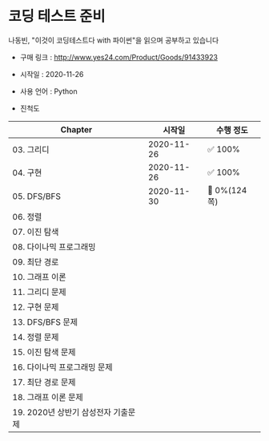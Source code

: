 # 코딩 테스트 준비

나동빈, "이것이 코딩테스트다 with 파이썬"을 읽으며 공부하고 있습니다

* 구매 링크 : http://www.yes24.com/Product/Goods/91433923



* 시작일 : 2020-11-26
* 사용 언어 : Python
* 진척도

| Chapter                             | 시작일     | 수행 정도               |
| ----------------------------------- | ---------- | ----------------------- |
| 03. 그리디                          | 2020-11-26 | :white_check_mark: 100%​ |
| 04. 구현                            | 2020-11-26 | :white_check_mark: 100% |
| 05. DFS/BFS                         | 2020-11-30  | :ant: 0%(124쪽)        |
| 06. 정렬                            |            |                         |
| 07. 이진 탐색                       |            |                         |
| 08. 다이나믹 프로그래밍             |            |                         |
| 09. 최단 경로                       |            |                         |
| 10. 그래프 이론                     |            |                         |
| 11. 그리디 문제                     |            |                         |
| 12. 구현 문제                       |            |                         |
| 13. DFS/BFS 문제                    |            |                         |
| 14. 정렬 문제                       |            |                         |
| 15. 이진 탐색 문제                  |            |                         |
| 16. 다이나믹 프로그래밍 문제        |            |                         |
| 17. 최단 경로 문제                  |            |                         |
| 18. 그래프 이론 문제                |            |                         |
| 19. 2020년 상반기 삼성전자 기출문제 |            |                         |
